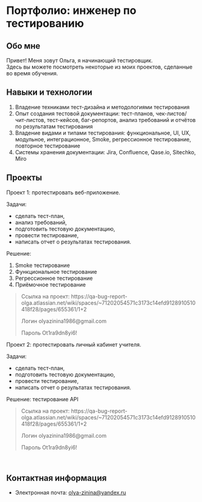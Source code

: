 # Портфолио: инженер по тестированию

## Обо мне

Привет! Меня зовут Ольга, я начинающий тестировщик. <br>
Здесь вы можете посмотреть некоторые из моих проектов, сделанные во время обучения.
<br>

## Навыки и технологии
1. Владение техниками тест-дизайна и методологиями тестирования
2. Опыт создания тестовой документации: тест-планов, чек-листов/чит-листов, тест-кейсов, баг-репортов, анализ требований и отчётов по результатам тестирования
3. Владение видами и типами тестирования: функциональное, UI, UX, модульное, интеграционное, Smoke, регрессионное тестирование, повторное тестирование
4. Системы хранения документации: Jira, Confluence, Qase.io, Sitechko, Miro

## Проекты
Проект 1: протестировать веб-приложение. 

Задачи:
- cделать тест-план,
- анализ требований,
- подготовить тестовую документацию,
- провести тестирование,
- написать отчет о результатах тестирования.

Решение: 
1. Smoke тестирование
2. Функциональное тестирование
3. Регрессионное тестирование
4. Приёмочное тестирование

> <p> Ссылка на проект: https://qa-bug-report-olga.atlassian.net/wiki/spaces/~71202054571c3173c14efd9128910510418f28/pages/655361/1+2
> <p> Логин olyazinina1986@gmail.com
> <p> Пароль Ot1ra9dn8yi6!

Проект 2: протестировать личный кабинет учителя.

Задачи:
- сделать тест-план,
- подготовить тестовую документацию,
- провести тестирование,
- написать отчет о результатах тестирования.

Решение: тестирование API

> <p> Ссылка на проект: https://qa-bug-report-olga.atlassian.net/wiki/spaces/~71202054571c3173c14efd9128910510418f28/pages/655361/1+2
> <p> Логин olyazinina1986@gmail.com
> <p> Пароль Ot1ra9dn8yi6!
<br>



## Контактная информация
- Электронная почта: olya-zinina@yandex.ru
